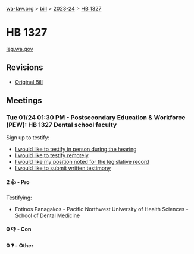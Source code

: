 [wa-law.org](/) > [bill](/bill/) > [2023-24](/bill/2023-24/) > [HB 1327](/bill/2023-24/hb/1327/)

# HB 1327
[leg.wa.gov](https://app.leg.wa.gov/billsummary?BillNumber=1327&Year=2023&Initiative=false)

## Revisions
* [Original Bill](1/)

## Meetings
### Tue 01/24 01:30 PM - Postsecondary Education & Workforce (PEW): HB 1327 Dental school faculty
Sign up to testify:
* [I would like to testify in person during the hearing](https://app.leg.wa.gov/csi/Testifier/Add?chamber=House&mId=30465&aId=149455&caId=20707&tId=1)
* [I would like to testify remotely](https://app.leg.wa.gov/csi/Testifier/Add?chamber=House&mId=30465&aId=149455&caId=20707&tId=2)
* [I would like my position noted for the legislative record](https://app.leg.wa.gov/csi/Testifier/Add?chamber=House&mId=30465&aId=149455&caId=20707&tId=3)
* [I would like to submit written testimony](https://app.leg.wa.gov/csi/Testifier/Add?chamber=House&mId=30465&aId=149455&caId=20707&tId=4)

#### 2 👍 - Pro
Testifying:
* Fotinos Panagakos - Pacific Northwest University of Health Sciences - School of Dental Medicine

#### 0 👎 - Con

#### 0 ❓ - Other
